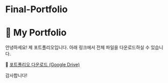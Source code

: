# Final-Portfolio
# 🎨 My Portfolio

안녕하세요! 제 포트폴리오입니다. 아래 링크에서 전체 파일을 다운로드하실 수 있습니다.

📁 [포트폴리오 다운로드 (Google Drive)](https://drive.google.com/drive/folders/1_VOgfPYKDmmJsQlV1J_6ooL0qXWpCdaq?usp=sharing)

감사합니다!
